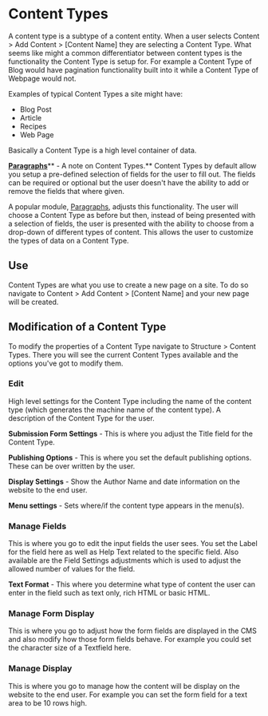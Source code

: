 # Content Types

A content type is a subtype of a content entity. When a user selects Content &gt; Add Content &gt; \[Content Name\] they are selecting a Content Type. What seems like might a common differentiator between content types is the functionality the Content Type is setup for. For example a Content Type of Blog would have pagination functionality built into it while a Content Type of Webpage would not.

Examples of typical Content Types a site might have:

* Blog Post
* Article
* Recipes
* Web Page

Basically a Content Type is a high level container of data.

[**Paragraphs**](https://www.drupal.org/project/paragraphs)** - A note on Content Types.** Content Types by default allow you setup a pre-defined selection of fields for the user to fill out. The fields can be required or optional but the user doesn't have the ability to add or remove the fields that where given.

A popular module, [Paragraphs](https://www.drupal.org/project/paragraphs), adjusts this functionality. The user will choose a Content Type as before but then, instead of being presented with a selection of fields, the user is presented with the ability to choose from a drop-down of different types of content. This allows the user to customize the types of data on a Content Type.

## Use

Content Types are what you use to create a new page on a site. To do so navigate to Content &gt; Add Content &gt; \[Content Name\] and your new page will be created.

## Modification of a Content Type

To modify the properties of a Content Type navigate to Structure &gt; Content Types. There you will see the current Content Types available and the options you've got to modify them.

### Edit

High level settings for the Content Type including the name of the content type \(which generates the machine name of the content type\). A description of the Content Type for the user.

**Submission Form Settings** - This is where you adjust the Title field for the Content Type.

**Publishing Options** - This is where you set the default publishing options. These can be over written by the user.

**Display Settings**  - Show the Author Name and date information on the website to the end user.

**Menu settings** - Sets where/if the content type appears in the menu\(s\).

### Manage Fields

This is where you go to edit the input fields the user sees. You set the Label for the field here as well as Help Text related to the specific field. Also available are the Field Settings adjustments which is used to adjust the allowed number of values for the field.

**Text Format** - This where you determine what type of content the user can enter in the field such as text only, rich HTML or basic HTML.

### Manage Form Display

This is where you go to adjust how the form fields are displayed in the CMS and also modify how those form fields behave. For example you could set the character size of a Textfield here.

### Manage Display

This is where you go to manage how the content will be display on the website to the end user. For example you can set the form field for a text area to be 10 rows high.

